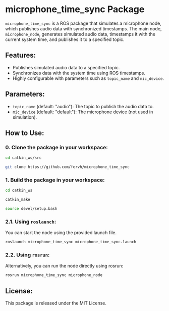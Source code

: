 # microphone_time_sync Package

`microphone_time_sync` is a ROS package that simulates a microphone node, which publishes audio data with synchronized timestamps. The main node, `microphone_node`, generates simulated audio data, timestamps it with the current system time, and publishes it to a specified topic.

## Features:
- Publishes simulated audio data to a specified topic.
- Synchronizes data with the system time using ROS timestamps.
- Highly configurable with parameters such as `topic_name` and `mic_device`.

## Parameters:
- `topic_name` (default: "audio"): The topic to publish the audio data to.
- `mic_device` (default: "default"): The microphone device (not used in simulation).

## How to Use:



### 0. Clone the package in your workspace:

```bash
cd catkin_ws/src
```
```bash
git clone https://github.com/fervh/microphone_time_sync
```

### 1. Build the package in your workspace:

```bash
cd catkin_ws
```

```bash
catkin_make
```

```bash
source devel/setup.bash
```
  
### 2.1. Using `roslaunch`:

You can start the node using the provided launch file.

```bash
roslaunch microphone_time_sync microphone_time_sync.launch
```

### 2.2. Using `rosrun`:

Alternatively, you can run the node directly using rosrun:

```bash
rosrun microphone_time_sync microphone_node
```

## License:
This package is released under the MIT License.
